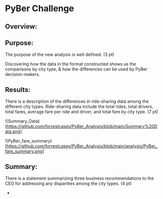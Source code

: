 # PyBer Challenge


## Overview:


## Purpose:
The purpose of the new analysis is well defined. (3 pt)

Discovering how the data in the format constructed shows us the comparisons by city type, & how the differences can be used by PyBer decision-makers. 

## Results:
There is a description of the differences in ride-sharing data among the different city types. Ride-sharing data include the total rides, total drivers, total fares, average fare per ride and driver, and total fare by city type. (7 pt)




!(Summary_Data)[https://github.com/forrestcasey/PyBer_Analysis/blob/main/Summary%20Data.png]











!(PyBer_fare_summary)[https://github.com/forrestcasey/PyBer_Analysis/blob/main/analysis/PyBer_fare_summary.png]







## Summary: 
There is a statement summarizing three business recommendations to the CEO for addressing any disparities among the city types. (4 pt)

- 
